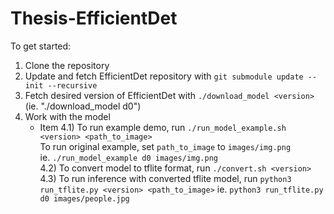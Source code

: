 # Thesis-EfficientDet

To get started:

1) Clone the repository
2) Update and fetch EfficientDet repository with `git submodule update --init --recursive`
3) Fetch desired version of EfficientDet with `./download_model <version>`  
   (ie. "./download_model d0")
4) Work with the model  
    * Item 4.1) To run example demo, run `./run_model_example.sh <version> <path_to_image>`  
        To run original example, set `path_to_image` to `images/img.png`  
        ie. `./run_model_example d0 images/img.png`  
    4.2) To convert model to tflite format, run `./convert.sh <version>`  
    4.3) To run inference with converted tflite model, run `python3 run_tflite.py <version> <path_to_image>`
        ie. `python3 run_tflite.py d0 images/people.jpg`   

